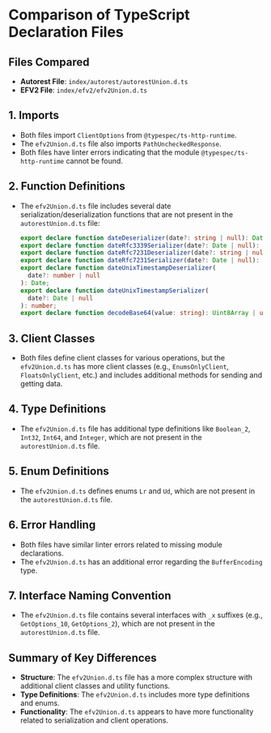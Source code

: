 # Comparison of TypeScript Declaration Files

## Files Compared

- **Autorest File**: `index/autorest/autorestUnion.d.ts`
- **EFV2 File**: `index/efv2/efv2Union.d.ts`

## 1. Imports

- Both files import `ClientOptions` from `@typespec/ts-http-runtime`.
- The `efv2Union.d.ts` file also imports `PathUncheckedResponse`.
- Both files have linter errors indicating that the module `@typespec/ts-http-runtime` cannot be found.

## 2. Function Definitions

- The `efv2Union.d.ts` file includes several date serialization/deserialization functions that are not present in the `autorestUnion.d.ts` file:
  ```typescript
  export declare function dateDeserializer(date?: string | null): Date;
  export declare function dateRfc3339Serializer(date?: Date | null): string;
  export declare function dateRfc7231Deserializer(date?: string | null): Date;
  export declare function dateRfc7231Serializer(date?: Date | null): string;
  export declare function dateUnixTimestampDeserializer(
    date?: number | null
  ): Date;
  export declare function dateUnixTimestampSerializer(
    date?: Date | null
  ): number;
  export declare function decodeBase64(value: string): Uint8Array | undefined;
  ```

## 3. Client Classes

- Both files define client classes for various operations, but the `efv2Union.d.ts` has more client classes (e.g., `EnumsOnlyClient`, `FloatsOnlyClient`, etc.) and includes additional methods for sending and getting data.

## 4. Type Definitions

- The `efv2Union.d.ts` file has additional type definitions like `Boolean_2`, `Int32`, `Int64`, and `Integer`, which are not present in the `autorestUnion.d.ts` file.

## 5. Enum Definitions

- The `efv2Union.d.ts` defines enums `Lr` and `Ud`, which are not present in the `autorestUnion.d.ts` file.

## 6. Error Handling

- Both files have similar linter errors related to missing module declarations.
- The `efv2Union.d.ts` has an additional error regarding the `BufferEncoding` type.

## 7. Interface Naming Convention

- The `efv2Union.d.ts` file contains several interfaces with `_x` suffixes (e.g., `GetOptions_10`, `GetOptions_2`), which are not present in the `autorestUnion.d.ts` file.

## Summary of Key Differences

- **Structure**: The `efv2Union.d.ts` file has a more complex structure with additional client classes and utility functions.
- **Type Definitions**: The `efv2Union.d.ts` includes more type definitions and enums.
- **Functionality**: The `efv2Union.d.ts` appears to have more functionality related to serialization and client operations.
